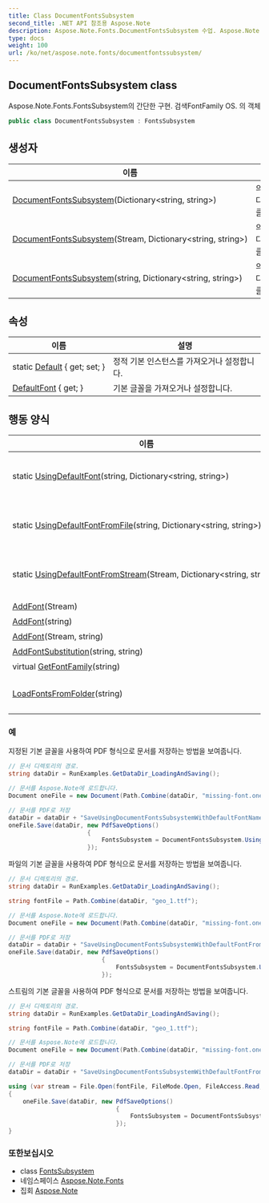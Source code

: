 ```yaml
---
title: Class DocumentFontsSubsystem
second_title: .NET API 참조용 Aspose.Note
description: Aspose.Note.Fonts.DocumentFontsSubsystem 수업. Aspose.Note.Fonts.FontsSubsystem의 간단한 구현. 검색FontFamily OS. 의 객체
type: docs
weight: 100
url: /ko/net/aspose.note.fonts/documentfontssubsystem/
---
```

## DocumentFontsSubsystem class

Aspose.Note.Fonts.FontsSubsystem의 간단한 구현. 검색FontFamily OS. 의 객체

```csharp
public class DocumentFontsSubsystem : FontsSubsystem
```

## 생성자

| 이름 | 설명 |
| --- | --- |
| [DocumentFontsSubsystem](documentfontssubsystem/#constructor)(Dictionary&lt;string, string&gt;) | 의 새 인스턴스를 초기화합니다.`DocumentFontsSubsystem` 클래스. |
| [DocumentFontsSubsystem](documentfontssubsystem/#constructor_1)(Stream, Dictionary&lt;string, string&gt;) | 의 새 인스턴스를 초기화합니다.`DocumentFontsSubsystem` 클래스. |
| [DocumentFontsSubsystem](documentfontssubsystem/#constructor_2)(string, Dictionary&lt;string, string&gt;) | 의 새 인스턴스를 초기화합니다.`DocumentFontsSubsystem` 클래스. |

## 속성

| 이름 | 설명 |
| --- | --- |
| static [Default](../../aspose.note.fonts/documentfontssubsystem/default/) { get; set; } | 정적 기본 인스턴스를 가져오거나 설정합니다. |
| [DefaultFont](../../aspose.note.fonts/fontssubsystem/defaultfont/) { get; } | 기본 글꼴을 가져오거나 설정합니다. |

## 행동 양식

| 이름 | 설명 |
| --- | --- |
| static [UsingDefaultFont](../../aspose.note.fonts/documentfontssubsystem/usingdefaultfont/)(string, Dictionary&lt;string, string&gt;) | 지정된 기본 글꼴 이름을 사용하여 새 DocumentFontsSubsystem 인스턴스를 만듭니다. |
| static [UsingDefaultFontFromFile](../../aspose.note.fonts/documentfontssubsystem/usingdefaultfontfromfile/)(string, Dictionary&lt;string, string&gt;) | 지정된 파일의 글꼴을 기본값으로 사용하여 새 DocumentFontsSubsystem 인스턴스를 만듭니다. |
| static [UsingDefaultFontFromStream](../../aspose.note.fonts/documentfontssubsystem/usingdefaultfontfromstream/)(Stream, Dictionary&lt;string, string&gt;) | 지정된 스트림의 글꼴을 기본값으로 사용하여 새 DocumentFontsSubsystem 인스턴스를 만듭니다. |
| [AddFont](../../aspose.note.fonts/fontssubsystem/addfont/)(Stream) | 글꼴을 추가합니다. |
| [AddFont](../../aspose.note.fonts/fontssubsystem/addfont/)(string) | 글꼴을 추가합니다. |
| [AddFont](../../aspose.note.fonts/fontssubsystem/addfont/)(Stream, string) | 글꼴을 추가합니다. |
| [AddFontSubstitution](../../aspose.note.fonts/fontssubsystem/addfontsubstitution/)(string, string) | 글꼴 대체를 추가합니다. |
| virtual [GetFontFamily](../../aspose.note.fonts/fontssubsystem/getfontfamily/)(string) | 글꼴 패밀리를 가져옵니다. |
| [LoadFontsFromFolder](../../aspose.note.fonts/fontssubsystem/loadfontsfromfolder/)(string) | 지정된 폴더에서 내부 컬렉션으로 모든 트루타입 글꼴을 로드합니다. |

### 예

지정된 기본 글꼴을 사용하여 PDF 형식으로 문서를 저장하는 방법을 보여줍니다.

```csharp
// 문서 디렉토리의 경로.
string dataDir = RunExamples.GetDataDir_LoadingAndSaving();

// 문서를 Aspose.Note에 로드합니다.
Document oneFile = new Document(Path.Combine(dataDir, "missing-font.one"));

// 문서를 PDF로 저장
dataDir = dataDir + "SaveUsingDocumentFontsSubsystemWithDefaultFontName_out.pdf";
oneFile.Save(dataDir, new PdfSaveOptions() 
                      {
                          FontsSubsystem = DocumentFontsSubsystem.UsingDefaultFont("Times New Roman")
                      });
```

파일의 기본 글꼴을 사용하여 PDF 형식으로 문서를 저장하는 방법을 보여줍니다.

```csharp
// 문서 디렉토리의 경로.
string dataDir = RunExamples.GetDataDir_LoadingAndSaving();

string fontFile = Path.Combine(dataDir, "geo_1.ttf");

// 문서를 Aspose.Note에 로드합니다.
Document oneFile = new Document(Path.Combine(dataDir, "missing-font.one"));

// 문서를 PDF로 저장
dataDir = dataDir + "SaveUsingDocumentFontsSubsystemWithDefaultFontFromFile_out.pdf";
oneFile.Save(dataDir, new PdfSaveOptions()
                          {
                              FontsSubsystem = DocumentFontsSubsystem.UsingDefaultFontFromFile(fontFile)
                          });
```

스트림의 기본 글꼴을 사용하여 PDF 형식으로 문서를 저장하는 방법을 보여줍니다.

```csharp
// 문서 디렉토리의 경로.
string dataDir = RunExamples.GetDataDir_LoadingAndSaving();

string fontFile = Path.Combine(dataDir, "geo_1.ttf");

// 문서를 Aspose.Note에 로드합니다.
Document oneFile = new Document(Path.Combine(dataDir, "missing-font.one"));

// 문서를 PDF로 저장
dataDir = dataDir + "SaveUsingDocumentFontsSubsystemWithDefaultFontFromStream_out.pdf";

using (var stream = File.Open(fontFile, FileMode.Open, FileAccess.Read, FileShare.Read))
{
    oneFile.Save(dataDir, new PdfSaveOptions()
                              {
                                  FontsSubsystem = DocumentFontsSubsystem.UsingDefaultFontFromStream(stream)
                              });
}
```

### 또한보십시오

* class [FontsSubsystem](../fontssubsystem/)
* 네임스페이스 [Aspose.Note.Fonts](../../aspose.note.fonts/)
* 집회 [Aspose.Note](../../)


